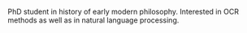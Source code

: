 PhD student in history of early modern philosophy. Interested in OCR methods as well as in natural language processing.

<!---
wbelhaddad/wbelhaddad is a ✨ special ✨ repository because its `README.md` (this file) appears on your GitHub profile.
You can click the Preview link to take a look at your changes.
--->
